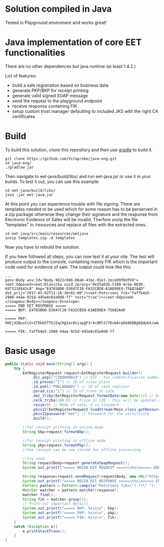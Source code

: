 # Solution compiled in Java
Tested in Playground enviroment and works great!


# Java implementation of core EET functionalities

There are no other dependences but java runtime (at least 1.4.2.)

List of features:

* build a sale registration based on business data
* generate PKP/BKP for receipt printing
* generate valid signed SOAP message
* send the request to the playground endpoint
* receive response containing FIK
* setup custom trust manager defaulting to included JKS with the right CA certificates


# Build 

To build this solution, clone this repository and then use [gradle](https://gradle.org/) to build it.
```
git clone https://github.com/Vitaprobe/java-eng.git
cd java-eng/
./gradlew jar
```
Then navigate to eet-java/build/libs/ and run eet-java.jar or use it in your builds.
To test it out, you can use this example:
```
cd eet-java/build/libs/
java -jar eet-java.jar
```
At this point you can experience trouble with file signing. There are templates needed to be used which for some reason has to be perserved in a zip package otherwise they change their signature and the response from Electronic Evidence of Sales will be invalid.
Therfore unzip the file "templates" in /resources and replace all files with the extracted ones.
```
cd eet-java/src/main/resources/eetjava
unzip templates.zip -d templates
```
Now you have to rebuild the solution.

If you have followed all steps, you can now test it at your site.
The test will produce output to the console, containing mainly FIK which is the important code used for evidence of sale.
The output could look like this:
```
...
penv:Body wsu:Id="Body-9822c666-08ab-43ac-91e1-2ece09f0dfb9"><eet:Odpoved><eet:Hlavicka uuid_zpravy="de25a63b-5180-4c5e-8630-6973210443c8" bkp="E4765BD6-D3847C10-FA32CB58-63AE09E4-75682A4D" dat_prij="2017-03-02T11:16:36+01:00"/><eet:Potvrzeni fik="faffb4e5-2908-44ae-925d-445e0c01e0d8-ff" test="true"/></eet:Odpoved></soapenv:Body></soapenv:Envelope>
===== END EET RESPONSE =====
===== BKP: E4765BD6-D3847C10-FA32CB58-63AE09E4-75682A4D

===== PKP: hKEj4ZQusCcU+2TEkb5TTGjEqCHgIac8xjzpgF3r4cOMlS77KvbArp668kDBg6Qdpkk/wAuCPfdKNTq7iOxB4i2urw4qnH/C701yL+GCtYJ94sUF9Q1oL7VI973zzkSucvy6JArToJgzBH19QAbEIFhWpbq8AKK+ScqJeVsL+d+765FpLuBMuHqEDVybJgVf9G9YbUylSz3z/ejlv8yOSbEp1YC4/6tcQyHxiuyqDpurwxzlRFXNjtdb5BhESgp917RP4aG9YbAEF2XDfWqpHJ4Za6Geu1bepeh5Uow7D5CCz72PylQsZuNj/KJE/gOgrZKXhDJCY7VBxxGPGufuDQ==

===== FIK: faffb4e5-2908-44ae-925d-445e0c01e0d8-ff
```



# Basic usage

```java
public static void main(String[] args) {
    try {
        EetRegisterRequest request=EetRegisterRequest.builder()
            .dic_popl("CZ00000019") // DIC - tax indentification number of merchant
            .id_provoz("1") // ID of sales place
            .id_pokl("POKLADNA01") // ID of cash register
            .porad_cis("1") // ID of trade or sale
            .dat_trzby(EetRegisterRequest.formatDate(new Date())) // Date of transaction
            .celk_trzba(100.0) // Price in CZK - this will be updated as we progress with the implementation
            .rezim(0) // Mode of sale, 0 is standard
            .pkcs12(EetRegisterRequest.loadStream(Main.class.getResourceAsStream("/eetjava/EET_CA1_Playground-CZ00000019.p12"))) // Certificate used to identify merchant
            .pkcs12password("eet") // Password for the certificate
            .build();

        //for receipt printing in online mode
        String bkp=request.formatBkp();

        //for receipt printing in offline mode
        String pkp=request.formatPkp();
        //the receipt can be now stored for offline processing

        //try send
        String requestBody=request.generateSoapRequest();
        System.out.printf("===== BEGIN EET REQUEST =====\n%s\n===== END EET REQUEST =====\n",requestBody);

        String response=request.sendRequest(requestBody, new URL("https://pg.eet.cz:443/eet/services/EETServiceSOAP/v3"));
        System.out.printf("===== BEGIN EET RESPONSE =====\n%s\n===== END EET RESPONSE =====\n",response);
        Pattern pattern = Pattern.compile("Potvrzeni fik=\"(.*)\" ");
        Matcher matcher = pattern.matcher(response);
        matcher.find();
        String fik = matcher.group(1);
        // Print out important details
        System.out.printf("===== BKP: %s\n\n", bkp);
        System.out.printf("===== PKP: %s\n\n", pkp);
        System.out.printf("===== FIK: %s\n\n", fik);
    }
    catch (Exception e){
        e.printStackTrace();
    }
}
```


